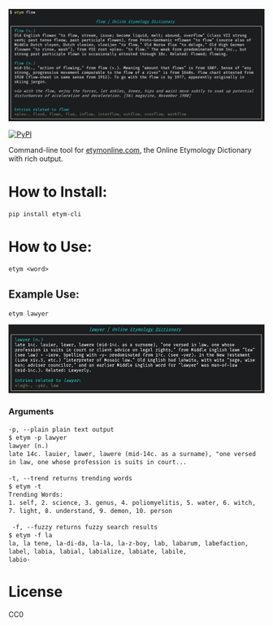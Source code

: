 ![screenshot](https://raw.githubusercontent.com/agmmnn/etym-cli/master/imgs/ss.png)

<a href="https://pypi.org/project/etym-cli/">
<img alt="PyPI" src="https://img.shields.io/pypi/v/etym-cli"></a>

Command-line tool for [etymonline.com](https://www.etymonline.com/), the Online Etymology Dictionary with rich output.

# How to Install:

```
pip install etym-cli
```

# How to Use:

```
etym <word>
```

## Example Use:

```
etym lawyer
```

![output](https://raw.githubusercontent.com/agmmnn/etym-cli/master/imgs/output.png)

### Arguments

```
-p, --plain plain text output
$ etym -p lawyer
lawyer (n.)
late 14c. lauier, lawer, lawere (mid-14c. as a surname), "one versed in law, one whose profession is suits in court...

-t, --trend returns trending words
$ etym -t
Trending Words:
1. self, 2. science, 3. genus, 4. poliomyelitis, 5. water, 6. witch, 7. light, 8. understand, 9. demon, 10. person

 -f, --fuzzy returns fuzzy search results
$ etym -f la
la, la tene, la-di-da, la-la, la-z-boy, lab, labarum, labefaction, label, labia, labial, labialize, labiate, labile,
labio-
```

# License

CC0
